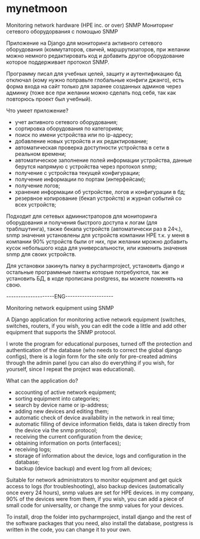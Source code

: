# mynetmoon
Monitoring network hardware (HPE inc. or over) SNMP
Мониторинг сетевого оборудорвания с помощью SNMP

Приложение на Django для мониторинга активного сетевого оборудования (коммутаторов, свичей, маршрутизаторов, при желании можно немного редактировать код и добавить другое оборудование которое поддерживает протокол SNMP. 

Программу писал для учебных целей, защиту и аутентификацию бд отключал (кому нужно поправьте глобальные конфиги джанго), есть форма входа на сайт только для заранее созданных админов через админку (тоже все при желании можно сделать под себя, так как повторюсь проект был учебный).

Что умеет приложение? 

- учет активного сетевого оборудования;
- сортировка оборудования по категориям;
- поиск по имени устройства или по ip-адресу;
- добавление новых устройств и их редактирование;
- автоматическая проверка доступности устройства в сети в реальном времени;
- автоматическое заполнение полей информации устройства, данные берутся напрямую с устройства через протокол snmp;
- получение с устройства текущей конфигурации;
- получение информации по портам (интерфейсам);
- получение логов;
- хранение информации об устройстве, логов и конфигурации в бд;
- резервное копирование (бекап устройств) и журнал событий со всех устройств;


Подходит для сетевых администраторов для мониторинга оборудования и получения быстрого доступа к логам (для траблшутинга), также бекапа устройств (автоматически раз в 24ч.), snmp значения установлены для устройств компании HPE т.к. у меня в компании 90% устройств были от них, при желании мрожно добавить кусок небольшого кода для универсальности, или изменить значения snmp для своих устройств.

Для установки закинуть папку в pycharmproject, установить django и остальные программные пакеты которые потребуются, так же установить БД, в коде прописана postgress, вы можете поменять на свою.



--------------------ENG-------------------- 

Monitoring network equipment using SNMP

A Django application for monitoring active network equipment (switches, switches, routers, if you wish, you can edit the code a little and add other equipment that supports the SNMP protocol.

I wrote the program for educational purposes, turned off the protection and authentication of the database (who needs to correct the global django configs), there is a login form for the site only for pre-created admins through the admin panel (you can also do everything if you wish, for yourself, since I repeat the project was educational).

What can the application do?

- accounting of active network equipment;
- sorting equipment into categories;
- search by device name or ip-address;
- adding new devices and editing them;
- automatic check of device availability in the network in real time;
- automatic filling of device information fields, data is taken directly from the device via the snmp protocol;
- receiving the current configuration from the device;
- obtaining information on ports (interfaces);
- receiving logs;
- storage of information about the device, logs and configuration in the database;
- backup (device backup) and event log from all devices;


Suitable for network administrators to monitor equipment and get quick access to logs (for troubleshooting), also backup devices (automatically once every 24 hours), snmp values are set for HPE devices. in my company, 90% of the devices were from them, if you wish, you can add a piece of small code for universality, or change the snmp values ​​for your devices.

To install, drop the folder into pycharmproject, install django and the rest of the software packages that you need, also install the database, postgress is written in the code, you can change it to your own.
